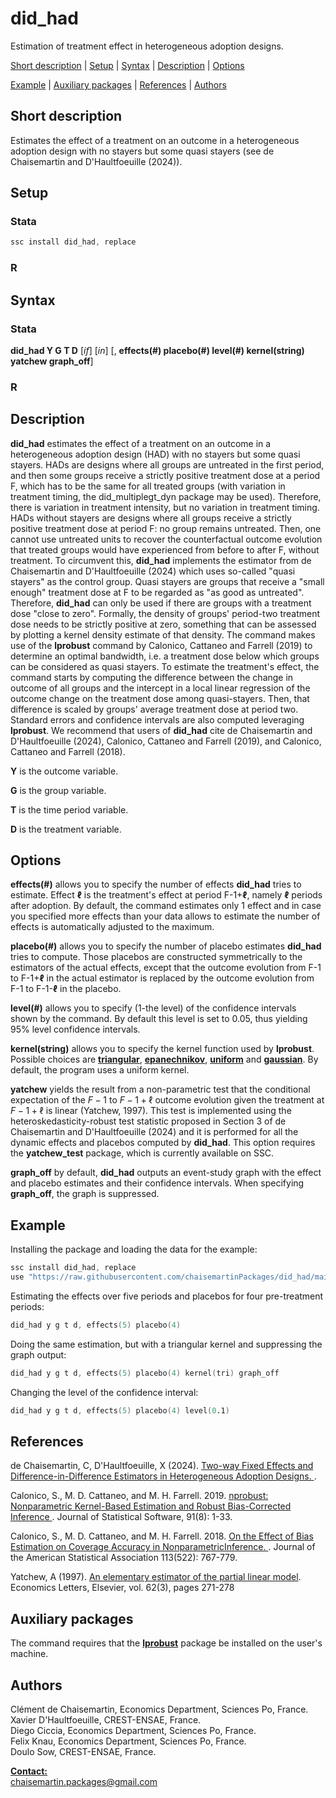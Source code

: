 # did_had
Estimation of treatment effect in heterogeneous adoption designs.

[Short description](#Short-description) | [Setup](#Setup) | [Syntax](#Syntax) | [Description](#Description) | [Options](#Options) 

[Example](#Example) | [Auxiliary packages](#Auxiliary-packages) | [References](#References) | [Authors](#Authors)

## Short description

Estimates the effect of a treatment on an outcome in a heterogeneous adoption design with no stayers but some quasi stayers (see de Chaisemartin and D'Haultfoeuille (2024)).

## Setup

### Stata
```s
ssc install did_had, replace
```

### R

## Syntax

### Stata
**did_had Y G T D** [*if*] [*in*] [, **effects(#) placebo(#) level(#) kernel(string) yatchew graph_off**]

### R

## Description

**did_had** estimates the effect of a treatment on an outcome in a heterogeneous adoption design (HAD) with no stayers but some
        quasi stayers. HADs are designs where all groups are untreated in the first period, and then some groups receive a strictly
        positive treatment dose at a period F, which has to be the same for all treated groups (with variation in treatment timing,
        the did_multiplegt_dyn package may be used).  Therefore, there is variation in treatment intensity, but no variation in
        treatment timing.  HADs without stayers are designs where all groups receive a strictly positive treatment dose at period
        F: no group remains untreated. Then, one cannot use untreated units to recover the counterfactual outcome evolution that
        treated groups would have experienced from before to after F, without treatment. To circumvent this, **did_had** implements the
        estimator from de Chaisemartin and D'Haultfoeuille (2024) which uses so-called "quasi stayers" as the control group.  Quasi
        stayers are groups that receive a "small enough" treatment dose at F to be regarded as "as good as untreated".  Therefore,
        **did_had** can only be used if there are groups with a treatment dose "close to zero". Formally, the density of groups'
        period-two treatment dose needs to be strictly positive at zero, something that can be assessed by plotting a kernel
        density estimate of that density.  The command makes use of the **lprobust** command by Calonico, Cattaneo and Farrell (2019)
        to determine an optimal bandwidth, i.e. a treatment dose below which groups can be considered as quasi stayers.  To
        estimate the treatment's effect, the command starts by computing the difference between the change in outcome of all groups
        and the intercept in a local linear regression of the outcome change on the treatment dose among quasi-stayers. Then, that
        difference is scaled by groups' average treatment dose at period two. Standard errors and confidence intervals are also
        computed leveraging **lprobust**.  We recommend that users of **did_had** cite de Chaisemartin and D'Haultfoeuille (2024),
        Calonico, Cattaneo and Farrell (2019), and Calonico, Cattaneo and Farrell (2018).


**Y** is the outcome variable.

**G** is the group variable.

**T** is the time period variable.

**D** is the treatment variable.

## Options

**effects(#)** allows you to specify the number of effects **did_had** tries to estimate. Effect **ℓ** is the treatment's effect at period
        F-1+**ℓ**, namely **ℓ** periods after adoption. By default, the command estimates only 1 effect and in case you specified more
        effects than your data allows to estimate the number of effects is automatically adjusted to the maximum.

**placebo(#)** allows you to specify the number of placebo estimates **did_had** tries to compute. Those placebos are constructed
        symmetrically to the estimators of the actual effects, except that the outcome evolution from F-1 to F-1+**ℓ** in the actual
        estimator is replaced by the outcome evolution from F-1 to F-1-**ℓ** in the placebo.

**level(#)** allows you to specify (1-the level) of the confidence intervals shown by the command. By default this level is set to
        0.05, thus yielding 95% level confidence intervals.

**kernel(string)** allows you to specify the kernel function used by **lprobust**. Possible choices are 
        **<ins>triangular**, **<ins>epanechnikov**, **<ins>uniform** and **<ins>gaussian**.  By default, the program uses a uniform kernel.

**yatchew** yields the result from a non-parametric test that the conditional expectation of the $F-1$ to $F-1+\ell$ outcome evolution given the treatment at $F-1+\ell$ is linear (Yatchew, 1997). This test is implemented using the heteroskedasticity-robust test statistic proposed in Section 3 of de Chaisemartin and D'Haultfoeuille (2024) and it is performed for all the dynamic effects and placebos computed by **did_had**. This option requires the **yatchew_test** package, which is currently available on SSC.
        
**graph_off** by default, **did_had** outputs an event-study graph with the effect and placebo estimates and their confidence intervals. When specifying **graph_off**, the graph is suppressed.

## Example    

Installing the package and loading the data for the example:
```s
ssc install did_had, replace
use "https://raw.githubusercontent.com/chaisemartinPackages/did_had/main/tutorial_data.dta", clear
```

Estimating the effects over five periods and placebos for four pre-treatment periods:      
```s
did_had y g t d, effects(5) placebo(4)
```

Doing the same estimation, but with a triangular kernel and suppressing the graph output:
```s
did_had y g t d, effects(5) placebo(4) kernel(tri) graph_off
```

Changing the level of the confidence interval:
```s
did_had y g t d, effects(5) placebo(4) level(0.1)
```

## References

de Chaisemartin, C, D'Haultfoeuille, X (2024). [Two-way Fixed Effects and Difference-in-Difference Estimators in Heterogeneous Adoption Designs.
](https://papers.ssrn.com/sol3/papers.cfm?abstract_id=4284811).

Calonico, S., M. D. Cattaneo, and M. H. Farrell. 2019. [nprobust: Nonparametric Kernel-Based Estimation and Robust Bias-Corrected Inference
](https://nppackages.github.io/references/Calonico-Cattaneo-Farrell_2019_JSS.pdf). Journal of Statistical Software, 91(8): 1-33.

Calonico, S., M. D. Cattaneo, and M. H. Farrell. 2018. [On the Effect of Bias Estimation on Coverage Accuracy in NonparametricInference.
](https://nppackages.github.io/references/Calonico-Cattaneo-Farrell_2018_JASA.pdf). Journal of the American Statistical Association 113(522): 767-779.

Yatchew, A (1997). [An elementary estimator of the partial linear model](https://doi.org/10.1016/S0165-1765(97)00218-8). Economics Letters, Elsevier, vol. 62(3), pages 271-278

## Auxiliary packages

The command requires that the [**lprobust**](https://github.com/nppackages/nprobust/tree/master) package be installed on the user's machine.

## Authors

Clément de Chaisemartin, Economics Department, Sciences Po, France.  
Xavier D'Haultfoeuille, CREST-ENSAE, France.  
Diego Ciccia, Economics Department, Sciences Po, France.  
Felix Knau, Economics Department, Sciences Po, France.   
Doulo Sow, CREST-ENSAE, France.  

**<ins>Contact:</ins>**  
[chaisemartin.packages@gmail.com](mailto:chaisemartin.packages@gmail.com)


